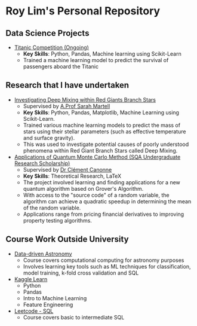 # Roy Lim's Personal Repository
## Data Science Projects

- [Titanic Competition (Ongoing)](https://github.com/RoyZhenLongLim/TitanicKaggle/tree/main)
  - **Key Skills**: Python, Pandas, Machine learning using Scikit-Learn
  - Trained a machine learning model to predict the survival of passengers aboard the Titanic 

## Research that I have undertaken
- [Investigating Deep Mixing within Red Giants Branch Stars](https://github.com/RoyZhenLongLim/PHYS1200)
  - Supervised by [A.Prof Sarah Martell](https://research.unsw.edu.au/people/associate-professor-sarah-martell)
  - **Key Skills**: Python, Pandas, Matplotlib, Machine Learning using Scikit-Learn.
  - Trained various machine learning models to predict the mass of stars using their stellar parameters (such as effective temperature and surface gravity).
  - This was used to investigate potential causes of poorly understood phenomena within Red Giant Branch Stars called Deep Mixing.
 - [Applications of Quantum Monte Carlo Method (SQA Undergraduate Research Scholarship)](https://github.com/RoyZhenLongLim/SQA_Undergraduate_Research_Scholarship)
   - Supervised by [Dr Clément Canonne](https://www.sydney.edu.au/engineering/about/our-people/academic-staff/clement-canonne.html)
   - **Key Skills**: Theoretical Research, LaTeX   
   - The project involved learning and finding applications for a new quantum algorithm based on Grover's Algorithm.
   - With access to the "source code" of a random variable, the algorithm can achieve a quadratic speedup in determining the mean of the random variable.
   - Applications range from pricing financial derivatives to improving property testing algorithms.
   
## Course Work Outside University
- [Data-driven Astronomy](https://www.coursera.org/learn/data-driven-astronomy/home/info)
  - Course covers computational computing for astronomy purposes
  - Involves learning key tools such as ML techniques for classification, model training, k-fold cross validation and SQL
- [Kaggle Learn](https://www.kaggle.com/learn)
  - Python
  - Pandas
  - Intro to Machine Learning
  - Feature Engineering
- [Leetcode - SQL ](https://leetcode.com/explore/learn/card/sql-language/)
  - Course covers basic to intermediate SQL 
  
